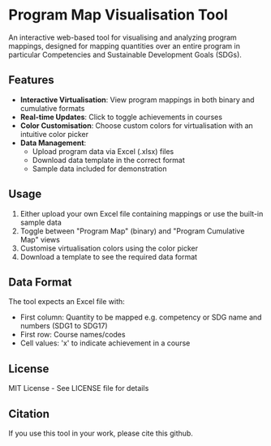 # Program Map Visualisation Tool

An interactive web-based tool for visualising and analyzing program mappings, designed for mapping  quantities over an entire program in particular Competencies and Sustainable Development Goals (SDGs).

## Features

- **Interactive Virtualisation**: View program mappings in both binary and cumulative formats
- **Real-time Updates**: Click to toggle achievements in courses
- **Color Customisation**: Choose custom colors for virtualisation with an intuitive color picker
- **Data Management**:
  - Upload program data via Excel (.xlsx) files
  - Download data template in the correct format
  - Sample data included for demonstration

## Usage

1. Either upload your own Excel file containing mappings or use the built-in sample data
2. Toggle between "Program Map" (binary) and "Program Cumulative Map" views
3. Customise virtualisation colors using the color picker
4. Download a template to see the required data format

## Data Format

The tool expects an Excel file with:
- First column: Quantity to be mapped e.g. competency or SDG name and numbers (SDG1 to SDG17)
- First row: Course names/codes
- Cell values: 'x' to indicate achievement in a course

## License

MIT License - See LICENSE file for details

## Citation

If you use this tool in your work, please cite this github.
